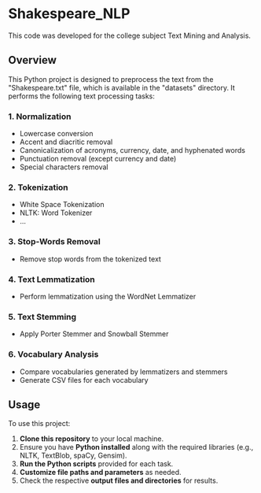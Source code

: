 # Shakespeare_NLP

This code was developed for the college subject Text Mining and Analysis.

## Overview

This Python project is designed to preprocess the text from the "Shakespeare.txt" file, which is available in the "datasets" directory. It performs the following text processing tasks:

### 1. Normalization
- Lowercase conversion
- Accent and diacritic removal
- Canonicalization of acronyms, currency, date, and hyphenated words
- Punctuation removal (except currency and date)
- Special characters removal

### 2. Tokenization
- White Space Tokenization
- NLTK: Word Tokenizer
- ...

### 3. Stop-Words Removal
- Remove stop words from the tokenized text

### 4. Text Lemmatization
- Perform lemmatization using the WordNet Lemmatizer

### 5. Text Stemming
- Apply Porter Stemmer and Snowball Stemmer

### 6. Vocabulary Analysis
- Compare vocabularies generated by lemmatizers and stemmers
- Generate CSV files for each vocabulary

## Usage

To use this project:

1. **Clone this repository** to your local machine.
2. Ensure you have **Python installed** along with the required libraries (e.g., NLTK, TextBlob, spaCy, Gensim).
3. **Run the Python scripts** provided for each task.
4. **Customize file paths and parameters** as needed.
5. Check the respective **output files and directories** for results.
